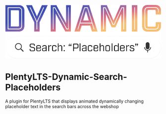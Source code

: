 ![Dynamic Search Placeholders Logo](https://raw.githubusercontent.com/davidmadmin/PlentyLTS-Dynamic-Search-Placeholders/7abdc3e8c112f40a1a59553e4f789c1acd78fbc4/meta/images/icon_plugin_md.png)

# PlentyLTS-Dynamic-Search-Placeholders
A plugin for PlentyLTS that displays animated dynamically changing placeholder text in the search bars across the webshop
